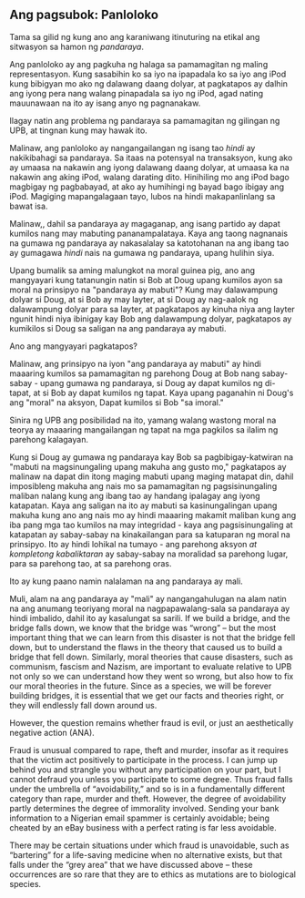 ## Ang pagsubok: Panloloko

Tama sa gilid ng kung ano ang karaniwang itinuturing na etikal ang sitwasyon sa hamon ng *pandaraya*.

Ang panloloko ay ang pagkuha ng halaga sa pamamagitan ng maling representasyon. Kung sasabihin ko sa iyo na ipapadala ko sa iyo ang iPod kung bibigyan mo ako ng dalawang daang dolyar, at pagkatapos ay dalhin ang iyong pera nang walang pinapadala sa iyo ng iPod, agad nating mauunawaan na ito ay isang anyo ng pagnanakaw.

Ilagay natin ang problema ng pandaraya sa pamamagitan ng gilingan ng UPB, at tingnan kung may hawak ito.

Malinaw, ang panloloko ay nangangailangan ng isang tao *hindi* ay nakikibahagi sa pandaraya. Sa itaas na potensyal na transaksyon, kung ako ay umaasa na nakawin ang iyong dalawang daang dolyar, at umaasa ka na nakawin ang aking iPod, walang darating dito. Hinihiling mo ang iPod bago magbigay ng pagbabayad, at ako ay humihingi ng bayad bago ibigay ang iPod. Magiging mapangalagaan tayo, lubos na hindi makapanlinlang sa bawat isa.

Malinaw,, dahil sa pandaraya ay magaganap, ang isang partido ay dapat kumilos nang may mabuting pananampalataya. Kaya ang taong nagnanais na gumawa ng pandaraya ay nakasalalay sa katotohanan na ang ibang tao ay gumagawa *hindi* nais na gumawa ng pandaraya, upang hulihin siya.

Upang bumalik sa aming malungkot na moral guinea pig, ano ang mangyayari kung tatanungin natin si Bob at Doug upang kumilos ayon sa moral na prinsipyo na "pandaraya ay mabuti"? Kung may dalawampung dolyar si Doug, at si Bob ay may layter, at si Doug ay nag-aalok ng dalawampung dolyar para sa layter, at pagkatapos ay kinuha niya ang layter ngunit hindi niya ibinigay kay Bob ang dalawampung dolyar, pagkatapos ay kumikilos si Doug sa saligan na ang pandaraya ay mabuti.

Ano ang mangyayari pagkatapos?

Malinaw, ang prinsipyo na iyon "ang pandaraya ay mabuti" ay hindi maaaring kumilos sa pamamagitan ng parehong Doug at Bob nang sabay-sabay - upang gumawa ng pandaraya, si Doug ay dapat kumilos ng di-tapat, at si Bob ay dapat kumilos ng tapat. Kaya upang paganahin ni Doug's ang "moral" na aksyon, Dapat kumilos si Bob "sa imoral."

Sinira ng UPB ang posibilidad na ito, yamang walang wastong moral na teorya ay maaaring mangailangan ng tapat na mga pagkilos sa ilalim ng parehong kalagayan.

Kung si Doug ay gumawa ng pandaraya kay Bob sa pagbibigay-katwiran na "mabuti na magsinungaling upang makuha ang gusto mo," pagkatapos ay malinaw na dapat din itong maging mabuti upang maging matapat din, dahil imposibleng makuha ang nais mo sa pamamagitan ng pagsisinungaling maliban nalang kung ang ibang tao ay handang ipalagay ang iyong katapatan. Kaya ang saligan na ito ay mabuti sa kasinungalingan upang makuha kung ano ang nais mo ay hindi maaaring makamit maliban kung ang iba pang mga tao kumilos na may integridad - kaya ang pagsisinungaling at katapatan ay sabay-sabay na kinakailangan para sa katuparan ng moral na prinsipyo. Ito ay hindi lohikal na tumayo - ang parehong aksyon *at kompletong kabaliktaran* ay sabay-sabay na moralidad sa parehong lugar, para sa parehong tao, at sa parehong oras.

Ito ay kung paano namin nalalaman na ang pandaraya ay mali.

Muli, alam na ang pandaraya ay "mali" ay nangangahulugan na alam natin na ang anumang teoriyang moral na nagpapawalang-sala sa pandaraya ay hindi imbalido, dahil ito ay kasalungat sa sarili. If we build a bridge, and the bridge falls down, we know that the bridge was “wrong” – but the most important thing that we can learn from this disaster is not that the bridge fell down, but to understand the flaws in the theory that caused us to build a bridge that fell down. Similarly, moral theories that cause disasters, such as communism, fascism and Nazism, are important to evaluate relative to UPB not only so we can understand how they went so wrong, but also how to fix our moral theories in the future. Since as a species, we will be forever building bridges, it is essential that we get our facts and theories right, or they will endlessly fall down around us.

However, the question remains whether fraud is evil, or just an aesthetically negative action (ANA).

Fraud is unusual compared to rape, theft and murder, insofar as it requires that the victim act positively to participate in the process. I can jump up behind you and strangle you without any participation on your part, but I cannot defraud you unless you participate to some degree. Thus fraud falls under the umbrella of “avoidability,” and so is in a fundamentally different category than rape, murder and theft. However, the degree of avoidability partly determines the degree of immorality involved. Sending your bank information to a Nigerian email spammer is certainly avoidable; being cheated by an eBay business with a perfect rating is far less avoidable.

There may be certain situations under which fraud is unavoidable, such as “bartering” for a life-saving medicine when no alternative exists, but that falls under the “grey area” that we have discussed above – these occurrences are so rare that they are to ethics as mutations are to biological species.
